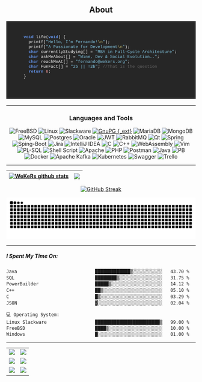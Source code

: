 <div align="center">
  
## About
[![MasterHead](github_banner.png)](https://github.com/wekers)


-------------------
### Languages and Tools  
![FreeBSD](https://img.shields.io/badge/-FreeBSD-%23870000?style=for-the-badge&logo=freebsd&logoColor=white) ![Linux](https://img.shields.io/badge/Linux-FCC624?style=for-the-badge&logo=linux&logoColor=black) ![Slackware](https://img.shields.io/badge/-Slackware-%231357BD?style=for-the-badge&logo=slackware&logoColor=white) [![GnuPG {_ext}](https://img.shields.io/badge/GnuPG_Public_Key-333?style=for-the-badge&logo=GNU%20Privacy%20Guard&logoColor=0093DD)](http://pgp.mit.edu/pks/lookup?search=fernando%40wekers.org&op=index") ![MariaDB](https://img.shields.io/badge/MariaDB-003545?style=for-the-badge&logo=mariadb&logoColor=white) ![MongoDB](https://img.shields.io/badge/MongoDB-%234ea94b.svg?style=for-the-badge&logo=mongodb&logoColor=white) ![MySQL](https://img.shields.io/badge/mysql-%2300f.svg?style=for-the-badge&logo=mysql&logoColor=white) ![Postgres](https://img.shields.io/badge/postgres-%23316192.svg?style=for-the-badge&logo=postgresql&logoColor=white) ![Oracle](https://img.shields.io/badge/Oracle-F80000?style=for-the-badge&logo=oracle&logoColor=white) ![JWT](https://img.shields.io/badge/JWT-black?style=for-the-badge&logo=JSON%20web%20tokens) ![RabbitMQ](https://img.shields.io/badge/Rabbitmq-FF6600?style=for-the-badge&logo=rabbitmq&logoColor=white) ![Qt](https://img.shields.io/badge/Qt-%41CD52.svg?style=for-the-badge&logo=Qt&logoColor=white) ![Spring](https://img.shields.io/badge/spring-%236DB33F.svg?style=for-the-badge&logo=spring&logoColor=white) ![Sping-Boot](https://img.shields.io/badge/Spring_Boot-F2F4F9?style=for-the-badge&logo=spring-boot) ![Jira](https://img.shields.io/badge/jira-%230A0FFF.svg?style=for-the-badge&logo=jira&logoColor=white) ![IntelliJ IDEA](https://img.shields.io/badge/IntelliJIDEA-000000.svg?style=for-the-badge&logo=intellij-idea&logoColor=white) ![C](https://img.shields.io/badge/c-%2300599C.svg?style=for-the-badge&logo=c&logoColor=white) ![C++](https://img.shields.io/badge/c++-%2300599C.svg?style=for-the-badge&logo=c%2B%2B&logoColor=white) ![WebAssembly](https://img.shields.io/badge/WebAssembly-654FF0?style=for-the-badge&logo=WebAssembly&logoColor=white) ![Vim](https://img.shields.io/badge/VIM-%2311AB00.svg?style=for-the-badge&logo=vim&logoColor=white) ![PL-SQL](https://img.shields.io/badge/PLSQL-F80000?style=for-the-badge&logo=oracle&logoColor=black) ![Shell Script](https://img.shields.io/badge/shell_script-%23121011.svg?style=for-the-badge&logo=gnu-bash&logoColor=white) ![Apache](https://img.shields.io/badge/apache-%23D42029.svg?style=for-the-badge&logo=apache&logoColor=white) ![PHP](https://img.shields.io/badge/php-%23777BB4.svg?style=for-the-badge&logo=php&logoColor=white) ![Postman](https://img.shields.io/badge/Postman-FF6C37?style=for-the-badge&logo=postman&logoColor=white) ![Java](https://img.shields.io/badge/java-%23ED8B00.svg?style=for-the-badge&logo=openjdk&logoColor=white) ![PB](https://img.shields.io/badge/powerbuilder-666?style=for-the-badge&logoColor=white) ![Docker](https://img.shields.io/badge/docker-%230db7ed.svg?style=for-the-badge&logo=docker&logoColor=white) ![Apache Kafka](https://img.shields.io/badge/Apache_Kafka-231F20?style=for-the-badge&logo=apache-kafka&logoColor=white) ![Kubernetes](https://img.shields.io/badge/kubernetes-%23326ce5.svg?style=for-the-badge&logo=kubernetes&logoColor=white) ![Swagger](https://img.shields.io/badge/-Swagger-%23Clojure?style=for-the-badge&logo=swagger&logoColor=white) ![Trello](https://img.shields.io/badge/Trello-0052CC?style=for-the-badge&logo=trello&logoColor=white) 
  
-------------------
  

| <a href="https://github.com/wekers/github-readme-stats"><img align="center" src="https://github-readme-stats.vercel.app/api?username=wekers&include_all_commits=true&count_private=true&hide_border=true" alt="WeKeRs github stats" /></a> | <a href="https://github.com/wekers/github-readme-stats"><img align="center" src="https://github-readme-stats.vercel.app/api/top-langs/?username=wekers&include_all_commits=true&count_private=true&layout=compact&hide_progress=true&hide_border=true" /></a> |
| ------------- | ------------- |

[![GitHub Streak](https://github-readme-streak-ten.vercel.app?user=wekers&date_format=j%20M%5B%20Y%5D)](https://git.io/streak-stats)

<picture>
  <source media="(prefers-color-scheme: dark)" srcset="https://raw.githubusercontent.com/wekers/wekers/output/github-contribution-grid-snake-dark.svg">
  <source media="(prefers-color-scheme: light)" srcset="https://raw.githubusercontent.com/wekers/wekers/output/github-contribution-grid-snake.svg">
  <img alt="github contribution grid snake animation" src="https://raw.githubusercontent.com/wekers/wekers/output/github-contribution-grid-snake.svg">
</picture>
<!-- 
![](https://github-readme-stats.vercel.app/api?username=wekers&hide_border=false&include_all_commits=true&count_private=true)<br/>
![](https://github-readme-streak-stats.herokuapp.com/?user=wekers)<br/>
-->
</div>

-------------------
<div align="left">
  
##### I Spent My Time On:
<!--START_SECTION:waka-->

```txt
Java                             █████████████▒░░░░░░░░░░░   43.70 %
SQL                              ████████▒░░░░░░░░░░░░░░░░   31.75 %
PowerBuilder                     █████▒░░░░░░░░░░░░░░░░░░░   14.12 %
C++                              ██▒░░░░░░░░░░░░░░░░░░░░░░   05.10 %
C                                █▒░░░░░░░░░░░░░░░░░░░░░░░   03.29 %
JSON                             ▓░░░░░░░░░░░░░░░░░░░░░░░░   02.04 %
```

<!--END_SECTION:waka-->
```text
💻 Operating System:
Linux Slackware                  ████████████████████████▒   99.00 %
FreeBSD                          ████▒░░░░░░░░░░░░░░░░░░░░   10.00 %
Windows                          █░░░░░░░░░░░░░░░░░░░░░░░░   01.00 %
```
------
</div>

<div align="center">
<table>
  <tr>
    <td>
      <a href="https://github.com/wekers/desafio-consulta-vendas">
        <img src="https://github-readme-stats.vercel.app/api/pin?username=wekers&repo=desafio-consulta-vendas">
      </a>
    </td>
    <td>
      <a href="https://github.com/wekers/PedidosProdutos">
        <img src="https://github-readme-stats.vercel.app/api/pin/?username=wekers&repo=PedidosProdutos">
      </a>
    </td>
   </tr>
  <tr>
    <td>
      <a href="https://github.com/wekers/TCC-RetaguardaLoja">
        <img src="https://github-readme-stats.vercel.app/api/pin?username=wekers&repo=TCC-RetaguardaLoja">
      </a>
    </td>
    <td>
      <a href="https://github.com/wekers/DesafioTDDEventCity-">
        <img src="https://github-readme-stats.vercel.app/api/pin?username=wekers&repo=DesafioTDDEventCity-">
      </a>
    </td>
  </tr>
   <tr>
    <td>
      <a href="https://github.com/wekers/imageConvert-toGrayAndBinary">
        <img src="https://github-readme-stats.vercel.app/api/pin?username=wekers&repo=imageConvert-toGrayAndBinary">
      </a>
    </td>
     <td>
      <a href="https://github.com/wekers/spring-webflux-mongodb">
        <img src="https://github-readme-stats.vercel.app/api/pin?username=wekers&repo=spring-webflux-mongodb">
      </a>
    </td>
     </tr>
</table>
  
</div>




